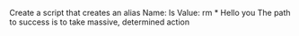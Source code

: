 Create a script that creates an alias Name: ls Value: rm *
Hello you
The path to success is to take massive, determined action
